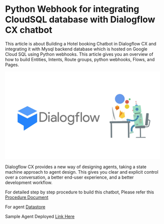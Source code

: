 # Python Webhook for integrating CloudSQL database with Dialogflow CX chatbot
This article is about Building a Hotel booking Chatbot in Dialogflow CX and integrating it with Mysql backend database which is hosted on Google Cloud SQL using Python webhooks. This article gives you an overview of how to build Entities, Intents, Route groups, python webhooks, Flows, and  Pages.

![Dialogflow CX](images/Dialogflow.jpeg)

Dialogflow CX provides a new way of designing agents, taking a state machine approach to agent design. This gives you clear and explicit control over a conversation, a better end-user experience, and a better development workflow.

For detailed step by step procedure to build this chatbot, Please refer this [Procedure Document](https://docs.google.com/document/d/1BCoAOhx_XcNgKG2qHL3dZ4_cXRL3wqKy0W7lFlbr4FI/edit?usp=sharing)

For agent [Datastore](https://docs.google.com/document/d/1KUcm0L-vHLXW2F1bAuFJl7cm5-eqCJ_bW-_K-YYGXLk/edit?usp=sharing)

Sample Agent Deployed [Link Here]([https://docs.google.com/document/d/1KUcm0L-vHLXW2F1bAuFJl7cm5-eqCJ_bW-_K-YYGXLk/edit?usp=sharing](https://app.netlify.com/projects/sage-zuccutto-bc8b8f/overview))
